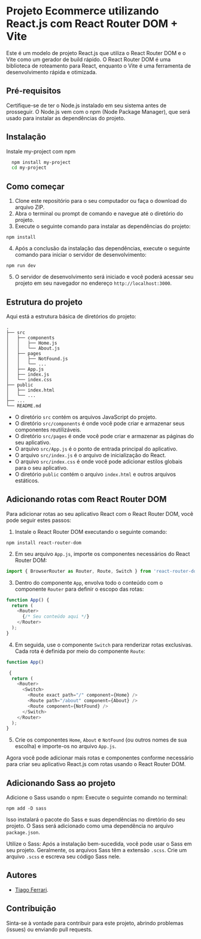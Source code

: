 # Projeto Ecommerce utilizando React.js com React Router DOM + Vite

Este é um modelo de projeto React.js que utiliza o React Router DOM e o Vite como um gerador de build rápido. O React Router DOM é uma biblioteca de roteamento para React, enquanto o Vite é uma ferramenta de desenvolvimento rápida e otimizada.

## Pré-requisitos

Certifique-se de ter o Node.js instalado em seu sistema antes de prosseguir. O Node.js vem com o npm (Node Package Manager), que será usado para instalar as dependências do projeto.


## Instalação

Instale my-project com npm

```bash
  npm install my-project
  cd my-project
```

## Como começar

1. Clone este repositório para o seu computador ou faça o download do arquivo ZIP.
2. Abra o terminal ou prompt de comando e navegue até o diretório do projeto.
3. Execute o seguinte comando para instalar as dependências do projeto:

```shell
npm install
```

4. Após a conclusão da instalação das dependências, execute o seguinte comando para iniciar o servidor de desenvolvimento:

```shell
npm run dev
```

5. O servidor de desenvolvimento será iniciado e você poderá acessar seu projeto em seu navegador no endereço `http://localhost:3000`.

## Estrutura do projeto

Aqui está a estrutura básica de diretórios do projeto:

```
.
├── src
│   ├── components
│   │   ├── Home.js
│   │   └── About.js
│   ├── pages
│   │   ├── NotFound.js
│   │   └── ...
│   ├── App.js
│   ├── index.js
│   └── index.css
├── public
│   ├── index.html
│   └── ...
├── ...
└── README.md
```

- O diretório `src` contém os arquivos JavaScript do projeto.
- O diretório `src/components` é onde você pode criar e armazenar seus componentes reutilizáveis.
- O diretório `src/pages` é onde você pode criar e armazenar as páginas do seu aplicativo.
- O arquivo `src/App.js` é o ponto de entrada principal do aplicativo.
- O arquivo `src/index.js` é o arquivo de inicialização do React.
- O arquivo `src/index.css` é onde você pode adicionar estilos globais para o seu aplicativo.
- O diretório `public` contém o arquivo `index.html` e outros arquivos estáticos.

## Adicionando rotas com React Router DOM

Para adicionar rotas ao seu aplicativo React com o React Router DOM, você pode seguir estes passos:

1. Instale o React Router DOM executando o seguinte comando:

```shell
npm install react-router-dom
```

2. Em seu arquivo `App.js`, importe os componentes necessários do React Router DOM:

```javascript
import { BrowserRouter as Router, Route, Switch } from 'react-router-dom';
```

3. Dentro do componente `App`, envolva todo o conteúdo com o componente `Router` para definir o escopo das rotas:

```javascript
function App() {
  return (
    <Router>
      {/* Seu conteúdo aqui */}
    </Router>
  );
}
```

4. Em seguida, use o componente `Switch` para renderizar rotas exclusivas. Cada rota é definida por meio do componente `Route`:

```javascript
function App()

 {
  return (
    <Router>
      <Switch>
        <Route exact path="/" component={Home} />
        <Route path="/about" component={About} />
        <Route component={NotFound} />
      </Switch>
    </Router>
  );
}
```

5. Crie os componentes `Home`, `About` e `NotFound` (ou outros nomes de sua escolha) e importe-os no arquivo `App.js`.

Agora você pode adicionar mais rotas e componentes conforme necessário para criar seu aplicativo React.js com rotas usando o React Router DOM.

## Adicionando Sass ao projeto

Adicione o Sass usando o npm:
Execute o seguinte comando no terminal:

```
npm add -D sass
```

Isso instalará o pacote do Sass e suas dependências no diretório do seu projeto. O Sass será adicionado como uma dependência no arquivo `package.json`.

Utilize o Sass:
Após a instalação bem-sucedida, você pode usar o Sass em seu projeto. Geralmente, os arquivos Sass têm a extensão `.scss`. Crie um arquivo `.scss` e escreva seu código Sass nele.

## Autores

- [Tiago Ferrari](https://github.com/tiagoferrari-projects/).

## Contribuição

Sinta-se à vontade para contribuir para este projeto, abrindo problemas (issues) ou enviando pull requests.